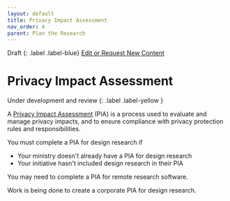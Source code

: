 ```yaml
---
layout: default
title: Privacy Impact Assessment
nav_order: 4
parent: Plan the Research
---
```


Draft
{: .label .label-blue}
[Edit or Request New Content](https://github.com/bcgov/design-research-guide/issues/new/choose)

# Privacy Impact Assessment
Under development and review
{: .label .label-yellow }

A [Privacy Impact Assessment](https://www2.gov.bc.ca/gov/content/governments/services-for-government/information-management-technology/privacy/privacy-impact-assessments) (PIA) is a process used to evaluate and manage privacy impacts, and to ensure compliance with privacy protection rules and responsibilities.

You must complete a PIA for design research if
- Your ministry doesn't already have a PIA for design research
- Your initiative hasn't included design research in their PIA

You may need to complete a PIA for remote research software.

Work is being done to create a corporate PIA for design research.
